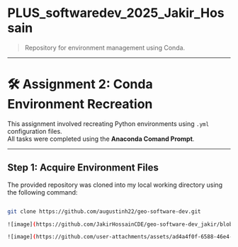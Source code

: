 # PLUS_softwaredev_2025_Jakir_Hossain

> Repository for environment management using Conda.

---

# 🛠️ Assignment 2: Conda Environment Recreation

This assignment involved recreating Python environments using `.yml` configuration files.  
All tasks were completed using the **Anaconda Comand Prompt**.

---

## Step 1: Acquire Environment Files

The provided repository was cloned into my local working directory using the following command:
```bash

git clone https://github.com/augustinh22/geo-software-dev.git

![image](https://github.com/JakirHossainCDE/geo-software-dev_jakir/blob/main/3.PNG?raw=true)

![image](https://github.com/user-attachments/assets/ad4a4f0f-6588-46e4-acc2-a0b3fc854c13)

